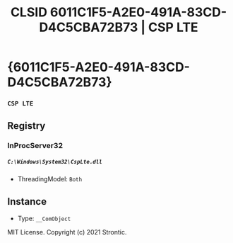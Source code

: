 ﻿---
title: "CLSID 6011C1F5-A2E0-491A-83CD-D4C5CBA72B73 | CSP LTE"
excerpt: What is COM-Object CLSID 6011C1F5-A2E0-491A-83CD-D4C5CBA72B73?
---

# {6011C1F5-A2E0-491A-83CD-D4C5CBA72B73}

### `CSP LTE`

## Registry


### InProcServer32

##### `C:\Windows\System32\CspLte.dll`
* ThreadingModel: `Both`

## Instance

* Type: `__ComObject`

MIT License. Copyright (c) 2021 Strontic.


